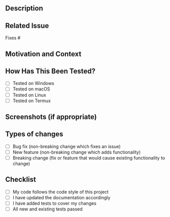 ## Description
<!--- Describe your changes in detail -->

## Related Issue
<!--- Please link to the issue here -->
Fixes #

## Motivation and Context
<!--- Why is this change required? What problem does it solve? -->

## How Has This Been Tested?
<!--- Please describe how you tested your changes -->
- [ ] Tested on Windows
- [ ] Tested on macOS
- [ ] Tested on Linux
- [ ] Tested on Termux

## Screenshots (if appropriate)

## Types of changes
<!--- What types of changes does your code introduce? Put an `x` in all the boxes that apply: -->
- [ ] Bug fix (non-breaking change which fixes an issue)
- [ ] New feature (non-breaking change which adds functionality)
- [ ] Breaking change (fix or feature that would cause existing functionality to change)

## Checklist
<!--- Go over all the following points, and put an `x` in all the boxes that apply. -->
- [ ] My code follows the code style of this project
- [ ] I have updated the documentation accordingly
- [ ] I have added tests to cover my changes
- [ ] All new and existing tests passed 